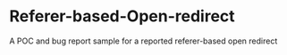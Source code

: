 # Referer-based-Open-redirect
A POC and bug report sample for a reported referer-based open redirect
